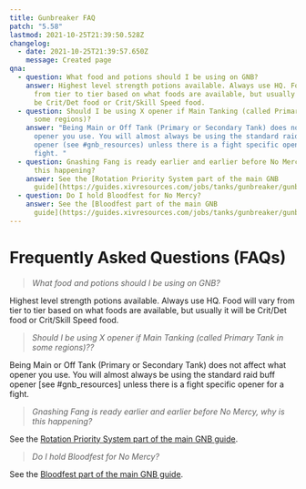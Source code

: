 ```yaml
---
title: Gunbreaker FAQ
patch: "5.58"
lastmod: 2021-10-25T21:39:50.528Z
changelog:
  - date: 2021-10-25T21:39:57.650Z
    message: Created page
qna:
  - question: What food and potions should I be using on GNB?
    answer: Highest level strength potions available. Always use HQ. Food will vary
      from tier to tier based on what foods are available, but usually it will
      be Crit/Det food or Crit/Skill Speed food.
  - question: Should I be using X opener if Main Tanking (called Primary Tank in
      some regions)?
    answer: "Being Main or Off Tank (Primary or Secondary Tank) does not affect what
      opener you use. You will almost always be using the standard raid buff
      opener (see #gnb_resources) unless there is a fight specific opener for a
      fight. "
  - question: Gnashing Fang is ready earlier and earlier before No Mercy, why is
      this happening?
    answer: See the [Rotation Priority System part of the main GNB
      guide](https://guides.xivresources.com/jobs/tanks/gunbreaker/gunbreaker/#priority-system).
  - question: Do I hold Bloodfest for No Mercy?
    answer: See the [Bloodfest part of the main GNB
      guide](https://guides.xivresources.com/jobs/tanks/gunbreaker/gunbreaker/#bloodfest).
---
```

# Frequently Asked Questions (FAQs)

> *What food and potions should I be using on GNB?*

Highest level strength potions available. Always use HQ. Food will vary from tier to tier based on what foods are available, but usually it will be Crit/Det food or Crit/Skill Speed food.

> *Should I be using X opener if Main Tanking (called Primary Tank in some regions)??*

Being Main or Off Tank (Primary or Secondary Tank) does not affect what opener you use. You will almost always be using the standard raid buff opener \[see #gnb_resources] unless there is a fight specific opener for a fight. 

> *Gnashing Fang is ready earlier and earlier before No Mercy, why is this happening?*

See the [Rotation Priority System part of the main GNB guide](https://guides.xivresources.com/jobs/tanks/gunbreaker/gunbreaker/#priority-system).

> *Do I hold Bloodfest for No Mercy?*

See the [Bloodfest part of the main GNB guide](https://guides.xivresources.com/jobs/tanks/gunbreaker/gunbreaker/#bloodfest).